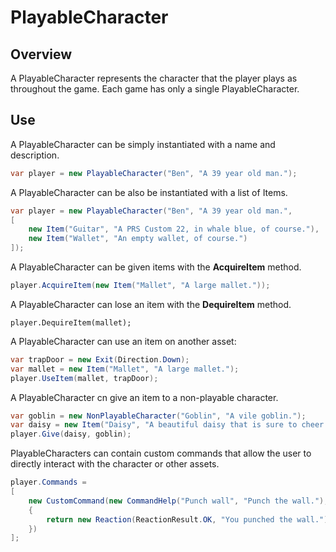 ﻿# PlayableCharacter

## Overview

A PlayableCharacter represents the character that the player plays as throughout the game. Each game has only a single PlayableCharacter.

## Use

A PlayableCharacter can be simply instantiated with a name and description.

```csharp
var player = new PlayableCharacter("Ben", "A 39 year old man.");
```

A PlayableCharacter can be also be instantiated with a list of Items.

```csharp
var player = new PlayableCharacter("Ben", "A 39 year old man.",
[
    new Item("Guitar", "A PRS Custom 22, in whale blue, of course."),
    new Item("Wallet", "An empty wallet, of course.")
]);
```

A PlayableCharacter can be given items with the **AcquireItem** method.

```csharp
player.AcquireItem(new Item("Mallet", "A large mallet."));
```

A PlayableCharacter can lose an item with the **DequireItem** method.

```chsarp
player.DequireItem(mallet);
```

A PlayableCharacter can use an item on another asset:

```csharp
var trapDoor = new Exit(Direction.Down);
var mallet = new Item("Mallet", "A large mallet.");
player.UseItem(mallet, trapDoor);
```

A PlayableCharacter cn give an item to a non-playable character.

```csharp
var goblin = new NonPlayableCharacter("Goblin", "A vile goblin.");
var daisy = new Item("Daisy", "A beautiful daisy that is sure to cheer up even the most miserable creature.");
player.Give(daisy, goblin);
```

PlayableCharacters can contain custom commands that allow the user to directly interact with the character or other assets.

```csharp
player.Commands =
[
    new CustomCommand(new CommandHelp("Punch wall", "Punch the wall."), true, (game, args) =>
    {
        return new Reaction(ReactionResult.OK, "You punched the wall.");
    })
];
```
